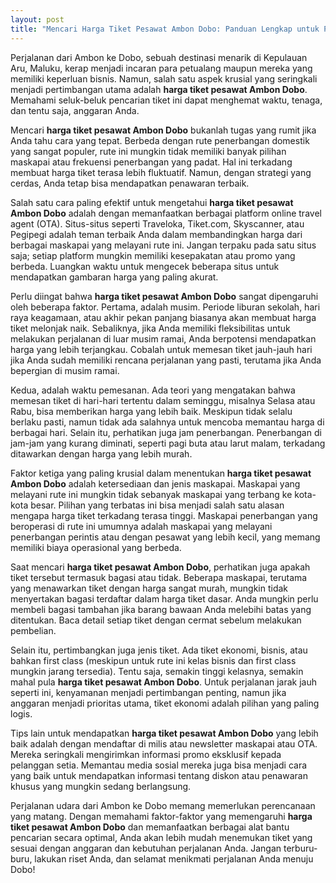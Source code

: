 ```yaml
---
layout: post
title: "Mencari Harga Tiket Pesawat Ambon Dobo: Panduan Lengkap untuk Perjalanan Anda"
---
```


Perjalanan dari Ambon ke Dobo, sebuah destinasi menarik di Kepulauan Aru, Maluku, kerap menjadi incaran para petualang maupun mereka yang memiliki keperluan bisnis. Namun, salah satu aspek krusial yang seringkali menjadi pertimbangan utama adalah **harga tiket pesawat Ambon Dobo**. Memahami seluk-beluk pencarian tiket ini dapat menghemat waktu, tenaga, dan tentu saja, anggaran Anda.

Mencari **harga tiket pesawat Ambon Dobo** bukanlah tugas yang rumit jika Anda tahu cara yang tepat. Berbeda dengan rute penerbangan domestik yang sangat populer, rute ini mungkin tidak memiliki banyak pilihan maskapai atau frekuensi penerbangan yang padat. Hal ini terkadang membuat harga tiket terasa lebih fluktuatif. Namun, dengan strategi yang cerdas, Anda tetap bisa mendapatkan penawaran terbaik.

Salah satu cara paling efektif untuk mengetahui **harga tiket pesawat Ambon Dobo** adalah dengan memanfaatkan berbagai platform online travel agent (OTA). Situs-situs seperti Traveloka, Tiket.com, Skyscanner, atau Pegipegi adalah teman terbaik Anda dalam membandingkan harga dari berbagai maskapai yang melayani rute ini. Jangan terpaku pada satu situs saja; setiap platform mungkin memiliki kesepakatan atau promo yang berbeda. Luangkan waktu untuk mengecek beberapa situs untuk mendapatkan gambaran harga yang paling akurat.

Perlu diingat bahwa **harga tiket pesawat Ambon Dobo** sangat dipengaruhi oleh beberapa faktor. Pertama, adalah musim. Periode liburan sekolah, hari raya keagamaan, atau akhir pekan panjang biasanya akan membuat harga tiket melonjak naik. Sebaliknya, jika Anda memiliki fleksibilitas untuk melakukan perjalanan di luar musim ramai, Anda berpotensi mendapatkan harga yang lebih terjangkau. Cobalah untuk memesan tiket jauh-jauh hari jika Anda sudah memiliki rencana perjalanan yang pasti, terutama jika Anda bepergian di musim ramai.

Kedua, adalah waktu pemesanan. Ada teori yang mengatakan bahwa memesan tiket di hari-hari tertentu dalam seminggu, misalnya Selasa atau Rabu, bisa memberikan harga yang lebih baik. Meskipun tidak selalu berlaku pasti, namun tidak ada salahnya untuk mencoba memantau harga di berbagai hari. Selain itu, perhatikan juga jam penerbangan. Penerbangan di jam-jam yang kurang diminati, seperti pagi buta atau larut malam, terkadang ditawarkan dengan harga yang lebih murah.

Faktor ketiga yang paling krusial dalam menentukan **harga tiket pesawat Ambon Dobo** adalah ketersediaan dan jenis maskapai. Maskapai yang melayani rute ini mungkin tidak sebanyak maskapai yang terbang ke kota-kota besar. Pilihan yang terbatas ini bisa menjadi salah satu alasan mengapa harga tiket terkadang terasa tinggi. Maskapai penerbangan yang beroperasi di rute ini umumnya adalah maskapai yang melayani penerbangan perintis atau dengan pesawat yang lebih kecil, yang memang memiliki biaya operasional yang berbeda.

Saat mencari **harga tiket pesawat Ambon Dobo**, perhatikan juga apakah tiket tersebut termasuk bagasi atau tidak. Beberapa maskapai, terutama yang menawarkan tiket dengan harga sangat murah, mungkin tidak menyertakan bagasi terdaftar dalam harga tiket dasar. Anda mungkin perlu membeli bagasi tambahan jika barang bawaan Anda melebihi batas yang ditentukan. Baca detail setiap tiket dengan cermat sebelum melakukan pembelian.

Selain itu, pertimbangkan juga jenis tiket. Ada tiket ekonomi, bisnis, atau bahkan first class (meskipun untuk rute ini kelas bisnis dan first class mungkin jarang tersedia). Tentu saja, semakin tinggi kelasnya, semakin mahal pula **harga tiket pesawat Ambon Dobo**. Untuk perjalanan jarak jauh seperti ini, kenyamanan menjadi pertimbangan penting, namun jika anggaran menjadi prioritas utama, tiket ekonomi adalah pilihan yang paling logis.

Tips lain untuk mendapatkan **harga tiket pesawat Ambon Dobo** yang lebih baik adalah dengan mendaftar di milis atau newsletter maskapai atau OTA. Mereka seringkali mengirimkan informasi promo eksklusif kepada pelanggan setia. Memantau media sosial mereka juga bisa menjadi cara yang baik untuk mendapatkan informasi tentang diskon atau penawaran khusus yang mungkin sedang berlangsung.

Perjalanan udara dari Ambon ke Dobo memang memerlukan perencanaan yang matang. Dengan memahami faktor-faktor yang memengaruhi **harga tiket pesawat Ambon Dobo** dan memanfaatkan berbagai alat bantu pencarian secara optimal, Anda akan lebih mudah menemukan tiket yang sesuai dengan anggaran dan kebutuhan perjalanan Anda. Jangan terburu-buru, lakukan riset Anda, dan selamat menikmati perjalanan Anda menuju Dobo!
